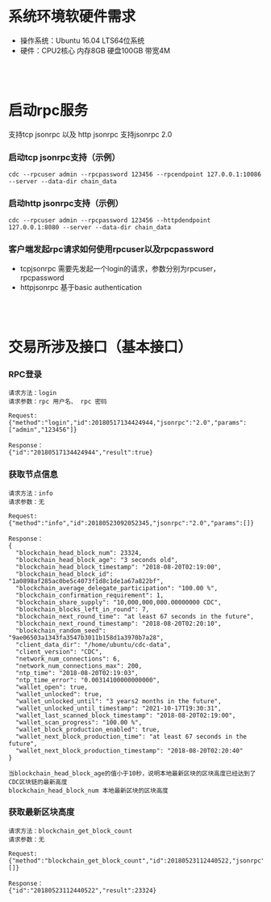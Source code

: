 # 系统环境软硬件需求
* 操作系统：Ubuntu 16.04 LTS64位系统
* 硬件：CPU2核心  内存8GB  硬盘100GB  带宽4M

<br/>
<br/>

# 启动rpc服务
支持tcp jsonrpc 以及 http jsonrpc
支持jsonrpc 2.0

### 启动tcp jsonrpc支持（示例）
    cdc --rpcuser admin --rpcpassword 123456 --rpcendpoint 127.0.0.1:10086 --server --data-dir chain_data

### 启动http jsonrpc支持（示例）
    cdc --rpcuser admin --rpcpassword 123456 --httpdendpoint 127.0.0.1:8080 --server --data-dir chain_data

### 客户端发起rpc请求如何使用rpcuser以及rpcpassword
* tcpjsonrpc
需要先发起一个login的请求，参数分别为rpcuser，rpcpassword
* httpjsonrpc
基于basic authentication

<br/>
<br/>

# 交易所涉及接口（基本接口）
### RPC登录

    请求方法：login
    请求参数：rpc 用户名、 rpc 密码

    Request:
    {"method":"login","id":20180517134424944,"jsonrpc":"2.0","params":["admin","123456"]}
    
    Response：
    {"id":"20180517134424944","result":true}
    
    
### 获取节点信息

    请求方法：info
    请求参数：无

    Request:
    {"method":"info","id":20180523092052345,"jsonrpc":"2.0","params":[]}
    
    Response：
    {
	  "blockchain_head_block_num": 23324,
	  "blockchain_head_block_age": "3 seconds old",
	  "blockchain_head_block_timestamp": "2018-08-20T02:19:00",
	  "blockchain_head_block_id": "1a0898af285ac0be5c4073f1d8c1de1a67a822bf",
	  "blockchain_average_delegate_participation": "100.00 %",
	  "blockchain_confirmation_requirement": 1,
	  "blockchain_share_supply": "10,000,000,000.00000000 CDC",
	  "blockchain_blocks_left_in_round": 7,
	  "blockchain_next_round_time": "at least 67 seconds in the future",
	  "blockchain_next_round_timestamp": "2018-08-20T02:20:10",
	  "blockchain_random_seed": "9ae06503a1343fa3547b3011b158d1a3970b7a28",
	  "client_data_dir": "/home/ubuntu/cdc-data",
	  "client_version": "CDC",
	  "network_num_connections": 6,
	  "network_num_connections_max": 200,
	  "ntp_time": "2018-08-20T02:19:03",
	  "ntp_time_error": "0.00314100000000000",
	  "wallet_open": true,
	  "wallet_unlocked": true,
	  "wallet_unlocked_until": "3 years2 months in the future",
	  "wallet_unlocked_until_timestamp": "2021-10-17T19:30:31",
	  "wallet_last_scanned_block_timestamp": "2018-08-20T02:19:00",
	  "wallet_scan_progress": "100.00 %",
	  "wallet_block_production_enabled": true,
	  "wallet_next_block_production_time": "at least 67 seconds in the future",
	  "wallet_next_block_production_timestamp": "2018-08-20T02:20:40"
	}
    
    当blockchain_head_block_age的值小于10秒，说明本地最新区块的区块高度已经达到了CDC区块链的最新高度
    blockchain_head_block_num 本地最新区块的区块高度
    
    
### 获取最新区块高度

    请求方法：blockchain_get_block_count
    请求参数：无

    Request:
    {"method":"blockchain_get_block_count","id":20180523112440522,"jsonrpc":"2.0","params":[]}
    
    Response：
	{"id":"20180523112440522","result":23324}    
